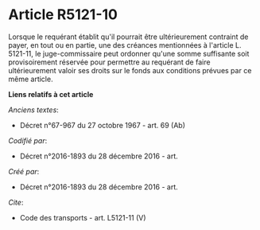 # Article R5121-10

Lorsque le requérant établit qu'il pourrait être ultérieurement contraint de payer, en tout ou en partie, une des créances
mentionnées à l'article L. 5121-11, le juge-commissaire peut ordonner qu'une somme suffisante soit provisoirement réservée
pour permettre au requérant de faire ultérieurement valoir ses droits sur le fonds aux conditions prévues par ce même
article.

**Liens relatifs à cet article**

_Anciens textes_:

  - Décret n°67-967 du 27 octobre 1967 - art. 69 (Ab)

_Codifié par_:

  - Décret n°2016-1893 du 28 décembre 2016 - art.

_Créé par_:

  - Décret n°2016-1893 du 28 décembre 2016 - art.

_Cite_:

  - Code des transports - art. L5121-11 (V)
